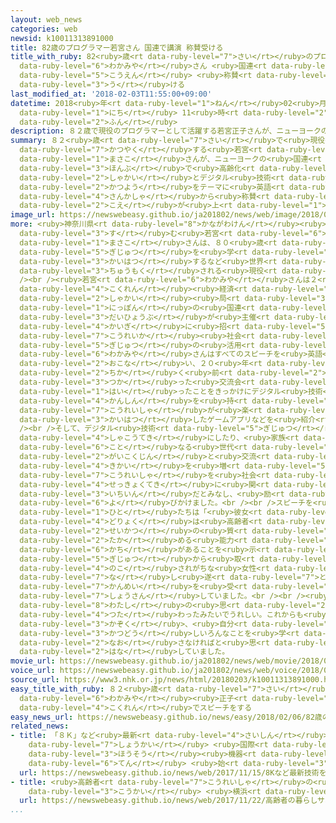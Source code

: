 ```yaml
---
layout: web_news
categories: web
newsid: k10011313891000
title: 82歳のプログラマー若宮さん 国連で講演 称賛受ける
title_with_ruby: 82<ruby>歳<rt data-ruby-level="7">さい</rt></ruby>のプログラマー<ruby>若宮<rt
  data-ruby-level="6">わかみや</rt></ruby>さん <ruby>国連<rt data-ruby-level="4">こくれん</rt></ruby>で<ruby>講演<rt
  data-ruby-level="5">こうえん</rt></ruby> <ruby>称賛<rt data-ruby-level="7">しょうさん</rt></ruby><ruby>受<rt
  data-ruby-level="3">う</rt></ruby>ける
last_modified_at: '2018-02-03T11:55:00+09:00'
datetime: 2018<ruby>年<rt data-ruby-level="1">ねん</rt></ruby>02<ruby>月<rt data-ruby-level="1">がつ</rt></ruby>03<ruby>日<rt
  data-ruby-level="1">にち</rt></ruby> 11<ruby>時<rt data-ruby-level="2">じ</rt></ruby>55<ruby>分<rt
  data-ruby-level="2">ふん</rt></ruby>
description: ８２歳で現役のプログラマーとして活躍する若宮正子さんが、ニューヨークの国連本部で高齢化社会とデジタル技術の活用をテーマに英語でスピーチし、参加者から称賛の声が上がりました。
summary: ８２<ruby>歳<rt data-ruby-level="7">さい</rt></ruby>で<ruby>現役<rt data-ruby-level="7">げんえき</rt></ruby>のプログラマーとして<ruby>活躍<rt
  data-ruby-level="7">かつやく</rt></ruby>する<ruby>若宮<rt data-ruby-level="6">わかみや</rt></ruby><ruby>正子<rt
  data-ruby-level="1">まさこ</rt></ruby>さんが、ニューヨークの<ruby>国連<rt data-ruby-level="4">こくれん</rt></ruby><ruby>本部<rt
  data-ruby-level="3">ほんぶ</rt></ruby>で<ruby>高齢化<rt data-ruby-level="7">こうれいか</rt></ruby><ruby>社会<rt
  data-ruby-level="2">しゃかい</rt></ruby>とデジタル<ruby>技術<rt data-ruby-level="5">ぎじゅつ</rt></ruby>の<ruby>活用<rt
  data-ruby-level="2">かつよう</rt></ruby>をテーマに<ruby>英語<rt data-ruby-level="4">えいご</rt></ruby>でスピーチし、<ruby>参加者<rt
  data-ruby-level="4">さんかしゃ</rt></ruby>から<ruby>称賛<rt data-ruby-level="7">しょうさん</rt></ruby>の<ruby>声<rt
  data-ruby-level="2">こえ</rt></ruby>が<ruby>上<rt data-ruby-level="1">あ</rt></ruby>がりました。
image_url: https://newswebeasy.github.io/ja201802/news/web/image/2018/02/03/K10011313891_1802031138_1802031155_01_02.jpg
more: <ruby>神奈川県<rt data-ruby-level="8">かながわけん</rt></ruby><ruby>藤沢市<rt data-ruby-level="7">ふじさわし</rt></ruby>に<ruby>住<rt
  data-ruby-level="3">す</rt></ruby>む<ruby>若宮<rt data-ruby-level="6">わかみや</rt></ruby><ruby>正子<rt
  data-ruby-level="1">まさこ</rt></ruby>さんは、８０<ruby>歳<rt data-ruby-level="7">さい</rt></ruby>をこえてからプログラミングの<ruby>技術<rt
  data-ruby-level="5">ぎじゅつ</rt></ruby>を<ruby>学<rt data-ruby-level="1">まな</rt></ruby>び、スマートフォンのゲームアプリを<ruby>開発<rt
  data-ruby-level="3">かいはつ</rt></ruby>するなど<ruby>世界<rt data-ruby-level="3">せかい</rt></ruby>で<ruby>注目<rt
  data-ruby-level="3">ちゅうもく</rt></ruby>される<ruby>現役<rt data-ruby-level="7">げんえき</rt></ruby>プログラマーです。<br
  /><br /><ruby>若宮<rt data-ruby-level="6">わかみや</rt></ruby>さんは２<ruby>日<rt data-ruby-level="1">にち</rt></ruby>、<ruby>国連<rt
  data-ruby-level="4">こくれん</rt></ruby><ruby>経済<rt data-ruby-level="6">けいざい</rt></ruby>、<ruby>社会<rt
  data-ruby-level="2">しゃかい</rt></ruby><ruby>局<rt data-ruby-level="3">きょく</rt></ruby>と<ruby>日本<rt
  data-ruby-level="1">にっぽん</rt></ruby>の<ruby>国連<rt data-ruby-level="4">こくれん</rt></ruby><ruby>代表部<rt
  data-ruby-level="3">だいひょうぶ</rt></ruby>が<ruby>主催<rt data-ruby-level="7">しゅさい</rt></ruby>する<ruby>会議<rt
  data-ruby-level="4">かいぎ</rt></ruby>に<ruby>招<rt data-ruby-level="5">まね</rt></ruby>かれ、<ruby>高齢化<rt
  data-ruby-level="7">こうれいか</rt></ruby><ruby>社会<rt data-ruby-level="2">しゃかい</rt></ruby>とデジタル<ruby>技術<rt
  data-ruby-level="5">ぎじゅつ</rt></ruby>の<ruby>活用<rt data-ruby-level="2">かつよう</rt></ruby>をテーマにスピーチしました。<ruby>若宮<rt
  data-ruby-level="6">わかみや</rt></ruby>さんはすべてのスピーチを<ruby>英語<rt data-ruby-level="4">えいご</rt></ruby>で<ruby>行<rt
  data-ruby-level="2">おこな</rt></ruby>い、２０<ruby>年<rt data-ruby-level="1">ねん</rt></ruby><ruby>近<rt
  data-ruby-level="2">ちか</rt></ruby>く<ruby>前<rt data-ruby-level="2">まえ</rt></ruby>にインターネットを<ruby>使<rt
  data-ruby-level="3">つか</rt></ruby>った<ruby>交流会<rt data-ruby-level="3">こうりゅうかい</rt></ruby>に<ruby>入<rt
  data-ruby-level="1">はい</rt></ruby>ったことをきっかけにデジタル<ruby>技術<rt data-ruby-level="5">ぎじゅつ</rt></ruby>に<ruby>関心<rt
  data-ruby-level="4">かんしん</rt></ruby>を<ruby>持<rt data-ruby-level="3">も</rt></ruby>ったことや<ruby>高齢者<rt
  data-ruby-level="7">こうれいしゃ</rt></ruby>が<ruby>楽<rt data-ruby-level="2">たの</rt></ruby>しめるように<ruby>開発<rt
  data-ruby-level="3">かいはつ</rt></ruby>したゲームアプリなどを<ruby>紹介<rt data-ruby-level="7">しょうかい</rt></ruby>しました。<br
  /><br />そして、デジタル<ruby>技術<rt data-ruby-level="5">ぎじゅつ</rt></ruby>が、<ruby>高齢者<rt data-ruby-level="7">こうれいしゃ</rt></ruby>をより<ruby>社交的<rt
  data-ruby-level="4">しゃこうてき</rt></ruby>にしたり、<ruby>家族<rt data-ruby-level="3">かぞく</rt></ruby>や<ruby>異<rt
  data-ruby-level="6">こと</rt></ruby>なる<ruby>世代<rt data-ruby-level="3">せだい</rt></ruby>、さらに<ruby>外国人<rt
  data-ruby-level="2">がいこくじん</rt></ruby>と<ruby>交流<rt data-ruby-level="3">こうりゅう</rt></ruby>する<ruby>機会<rt
  data-ruby-level="4">きかい</rt></ruby>を<ruby>増<rt data-ruby-level="5">ふ</rt></ruby>やしたりするとして「<ruby>高齢者<rt
  data-ruby-level="7">こうれいしゃ</rt></ruby>を<ruby>社会<rt data-ruby-level="2">しゃかい</rt></ruby>に<ruby>積極的<rt
  data-ruby-level="4">せっきょくてき</rt></ruby>に<ruby>関<rt data-ruby-level="8">かか</rt></ruby>わる<ruby>一員<rt
  data-ruby-level="3">いちいん</rt></ruby>だとみなし、<ruby>励<rt data-ruby-level="7">はげ</rt></ruby>ましてください」と<ruby>呼<rt
  data-ruby-level="6">よ</rt></ruby>びかけました。<br /><br />スピーチを<ruby>聞<rt data-ruby-level="2">き</rt></ruby>いた<ruby>人<rt
  data-ruby-level="1">ひと</rt></ruby>たちは「<ruby>彼女<rt data-ruby-level="7">かのじょ</rt></ruby>の<ruby>努力<rt
  data-ruby-level="4">どりょく</rt></ruby>は<ruby>高齢者<rt data-ruby-level="7">こうれいしゃ</rt></ruby>には<ruby>生活<rt
  data-ruby-level="2">せいかつ</rt></ruby>の<ruby>質<rt data-ruby-level="5">しつ</rt></ruby>を<ruby>高<rt
  data-ruby-level="2">たか</rt></ruby>める<ruby>能力<rt data-ruby-level="5">のうりょく</rt></ruby>と<ruby>価値<rt
  data-ruby-level="6">かち</rt></ruby>があることを<ruby>示<rt data-ruby-level="5">しめ</rt></ruby>した」とか、「<ruby>技術<rt
  data-ruby-level="5">ぎじゅつ</rt></ruby>から<ruby>取<rt data-ruby-level="4">と</rt></ruby>り<ruby>残<rt
  data-ruby-level="4">のこ</rt></ruby>されがちな<ruby>女性<rt data-ruby-level="5">じょせい</rt></ruby>が<ruby>成<rt
  data-ruby-level="7">な</rt></ruby>し<ruby>遂<rt data-ruby-level="7">と</rt></ruby>げたということに<ruby>感銘<rt
  data-ruby-level="7">かんめい</rt></ruby>を<ruby>受<rt data-ruby-level="3">う</rt></ruby>けた」などと<ruby>称賛<rt
  data-ruby-level="7">しょうさん</rt></ruby>していました。<br /><br /><ruby>若宮<rt data-ruby-level="6">わかみや</rt></ruby>さんは「<ruby>私<rt
  data-ruby-level="8">わたし</rt></ruby>の<ruby>思<rt data-ruby-level="2">おも</rt></ruby>っていたことが<ruby>伝<rt
  data-ruby-level="4">つた</rt></ruby>わったみたいでうれしい。これからも<ruby>社会<rt data-ruby-level="2">しゃかい</rt></ruby>や<ruby>家族<rt
  data-ruby-level="3">かぞく</rt></ruby>、<ruby>自分<rt data-ruby-level="2">じぶん</rt></ruby>のために<ruby>活動<rt
  data-ruby-level="3">かつどう</rt></ruby>しいろんなことを<ruby>学<rt data-ruby-level="2">まな</rt></ruby>び<ruby>直<rt
  data-ruby-level="2">なお</rt></ruby>さなければと<ruby>思<rt data-ruby-level="2">おも</rt></ruby>う」と<ruby>話<rt
  data-ruby-level="2">はな</rt></ruby>していました。
movie_url: https://newswebeasy.github.io/ja201802/news/web/movie/2018/02/03/k10011313891_201802031919_201802031930.mp4
voice_url: https://newswebeasy.github.io/ja201802/news/web/voice/2018/02/03/k10011313891_201802031919_201802031930.mp3
source_url: https://www3.nhk.or.jp/news/html/20180203/k10011313891000.html
easy_title_with_ruby: ８２<ruby>歳<rt data-ruby-level="7">さい</rt></ruby>のプログラマー <ruby>若宮<rt
  data-ruby-level="6">わかみや</rt></ruby><ruby>正子<rt data-ruby-level="1">まさこ</rt></ruby>さんが<ruby>国連<rt
  data-ruby-level="4">こくれん</rt></ruby>でスピーチをする
easy_news_url: https://newswebeasy.github.io/news/easy/2018/02/06/82歳のプログラマー-若宮正子さんが国連でスピーチをする
related_news:
- title: 「８Ｋ」など<ruby>最新<rt data-ruby-level="4">さいしん</rt></ruby><ruby>技術<rt data-ruby-level="5">ぎじゅつ</rt></ruby>を<ruby>紹介<rt
    data-ruby-level="7">しょうかい</rt></ruby> <ruby>国際<rt data-ruby-level="5">こくさい</rt></ruby><ruby>放送<rt
    data-ruby-level="3">ほうそう</rt></ruby><ruby>機器<rt data-ruby-level="4">きき</rt></ruby><ruby>展<rt
    data-ruby-level="6">てん</rt></ruby> <ruby>始<rt data-ruby-level="3">はじ</rt></ruby>まる
  url: https://newswebeasy.github.io/news/web/2017/11/15/8Kなど最新技術を紹介-国際放送機器展-始まる
- title: <ruby>高齢者<rt data-ruby-level="7">こうれいしゃ</rt></ruby>の<ruby>暮<rt data-ruby-level="6">く</rt></ruby>らしサポートするＡＩマンション<ruby>公開<rt
    data-ruby-level="3">こうかい</rt></ruby> <ruby>横浜<rt data-ruby-level="7">よこはま</rt></ruby>
  url: https://newswebeasy.github.io/news/web/2017/11/22/高齢者の暮らしサポートするAIマンション公開-横浜
...
```

